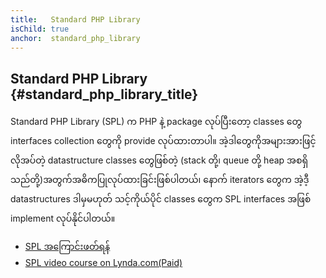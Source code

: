 ```yaml
---
title:   Standard PHP Library
isChild: true
anchor:  standard_php_library
---
```


## Standard PHP Library {#standard_php_library_title}

Standard PHP Library (SPL) က PHP နဲ့ package လုပ်ပြီးတော့ classes တွေ interfaces collection တွေကို provide လုပ်ထားတာပါ။ အဲ့ဒါတွေကိုအများအားဖြင့်လိုအပ်တဲ့ datastructure classes တွေဖြစ်တဲ့ (stack တို့၊ queue တို့ heap အစရှိသည်တို့)အတွက်အဓိကပြုလုပ်ထားခြင်းဖြစ်ပါတယ်၊ နောက် iterators တွေက အဲ့ဒီ့ datastructures ဒါမှမဟုတ် သင့်ကိုယ်ပိုင် classes တွေက SPL interfaces အဖြစ် implement လုပ်နိုင်ပါတယ်။

* [SPL အကြောင်းဖတ်ရန်][spl]
* [SPL video course on Lynda.com(Paid)][spllynda]


[spl]: http://php.net/book.spl
[spllynda]:http://www.lynda.com/PHP-tutorials/Up-Running-Standard-PHP-Library/175038-2.html

